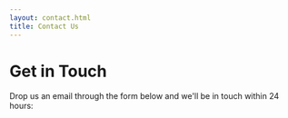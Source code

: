 ```yaml
---
layout: contact.html
title: Contact Us
---
```


# Get in Touch

Drop us an email through the form below and we'll be in touch within 24 hours:
